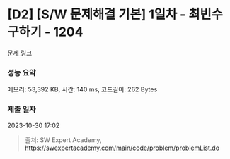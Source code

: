 # [D2] [S/W 문제해결 기본] 1일차 - 최빈수 구하기 - 1204 

[문제 링크](https://swexpertacademy.com/main/code/problem/problemDetail.do?contestProbId=AV13zo1KAAACFAYh) 

### 성능 요약

메모리: 53,392 KB, 시간: 140 ms, 코드길이: 262 Bytes

### 제출 일자

2023-10-30 17:02



> 출처: SW Expert Academy, https://swexpertacademy.com/main/code/problem/problemList.do